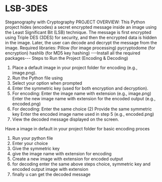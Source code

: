 # LSB-3DES
Steganography with Cryptography
PROJECT OVERVIEW: 
This Python project hides (encodes) a secret encrypted message inside an image using the Least Significant Bit (LSB) technique. The message is first encrypted using Triple DES (3DES) for security, and then the encrypted data is hidden in the image.
Later, the user can decode and decrypt the message from the image.
Required libraries:
Pillow (for image processing)
pycryptodome (for encryption)
hashlib (for MD5 key hashing)
---Install all the required packages---
Steps to Run the Project (Encoding & Decoding)
1. Place a default image in your project folder for encoding (e.g., image.png).
2. Run the Python file using
3. Select your option when prompted
4. Enter the symmetric key (used for both encryption and decryption).
5. For encoding:
Enter the image name with extension (e.g., image.png)
Enter the new image name with extension for the encoded output (e.g., encoded.png)
6. For decoding:
Enter the same choice (2)
Provide the same symmetric key
Enter the encoded image name used in step 5 (e.g., encoded.png)
7. View the decoded message displayed on the screen.


Have a image in default in your project folder for basic encoding proces
1. Run your python file
2. Enter your choice
3. Give the symmetric key
4. give the image name with extension for encoding 
5. Create a new image with extension for encoded output
6. for decoding enter the same above steps choice, symmetric key and encoded output image with extension
7. finally u can get the decoded message

